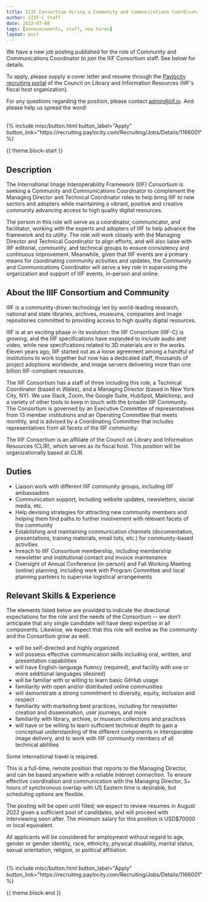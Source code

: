 ```yaml
---
title: IIIF Consortium Hiring a Community and Communications Coordinator
author: IIIF-C Staff
date: 2022-07-08
tags: [announcements, staff, new hires]
layout: post
---
```


We have a new job posting published for the role of Community and Communications Coordinator to join the IIIF Consortium staff. See below for details. 

To apply, please supply a cover letter and resume through the [Paylocity recruiting portal](https://recruiting.paylocity.com/Recruiting/Jobs/Details/1166001) of the Council on Library and Information Resources (IIIF's fiscal host organization).

For any questions regarding the position, please contact <admin@iiif.io>. And please help us spread the word!

<br>
<div class="columns is-centered">{% include misc/button.html button_label="Apply" button_link="https://recruiting.paylocity.com/Recruiting/Jobs/Details/1166001" %}</div>

{{ theme.block-start }}

## Description
The International Image Interoperability Framework  (IIIF) Consortium is seeking a Community and Communications Coordinator to complement the Managing Director and Technical Coordinator roles to help bring IIIF to new sectors and adopters while maintaining a vibrant, positive and creative community advancing access to high quality digital resources.

The person in this role will serve as a coordinator, communicator, and facilitator, working with the experts and adopters of IIIF to help advance the framework and its utility. The role will work closely with the Managing Director and Technical Coordinator to align efforts, and will also liaise with IIIF editorial, community, and technical groups to ensure consistency and continuous improvement. Meanwhile, given that IIIF events are a primary means for coordinating community activities and updates, the Community and Communications Coordinator will serve a key role in supervising the organization and support of IIIF events, in-person and online. 

## About the IIIF Consortium and Community

IIIF is a community-driven technology led by world-leading research, national and state libraries, archives, museums, companies and image repositories committed to providing access to high quality digital resources. 

IIIF is at an exciting phase in its evolution: the IIIF Consortium (IIIF-C) is growing, and the IIIF specifications have expanded to include audio and video, while new specifications related to 3D materials are in the works. Eleven years ago, IIIF started out as a loose agreement among a handful of institutions to work together but now has a dedicated staff, thousands of project adoptions worldwide, and image servers delivering more than one billion IIIF-compliant resources. 

The IIIF Consortium has a staff of three including this role, a Technical Coordinator (based in Wales), and a Managing Director (based in New York City, NY). We use Slack, Zoom, the Google Suite, HubSpot, Mailchimp, and a variety of other tools to keep in touch with the broader IIIF Community. The Consortium is governed by an Executive Committee of representatives from 13 member institutions and an Operating Committee that meets monthly, and is advised by a Coordinating Committee that includes representatives from all facets of the IIIF community. 

The IIIF Consortium is an affiliate of the Council on Library and Information Resources (CLIR), which serves as its fiscal host. This position will be organizationally based at CLIR.

## Duties

- Liaison work with different IIIF community groups, including IIIF ambassadors
- Communication support, including website updates, newsletters, social media, etc.
- Help devising strategies for attracting new community members and helping them find paths to further involvement with relevant facets of the community
- Establishing and maintaining communication channels (documentation, presentations, training materials, email lists, etc.) for community-based activities
- Inreach to IIIF Consortium membership, including membership newsletter and institutional contact and invoice maintenance
- Oversight of Annual Conference (in-person) and Fall Working Meeting (online) planning, including work with Program Committee and local planning partners to supervise logistical arrangements

## Relevant Skills & Experience

The elements listed below are provided to indicate the directional expectations for the role and the needs of the Consortium -- we don’t anticipate that any single candidate will have deep expertise in all components. Likewise, we expect that this role will evolve as the community and the Consortium grow as well.

- will be self-directed and highly organized
- will possess effective communication skills including oral, written, and presentation capabilities
- will have English-language fluency (required), and facility with one or more additional languages (desired)
- will be familiar with or willing to learn basic GitHub usage
- familiarity with open and/or distributed online communities
- will demonstrate a strong commitment to diversity, equity, inclusion and respect
- familiarity with marketing best practices, including for newsletter creation and dissemination, user journeys, and more
- familiarity with library, archive, or museum collections and practices
- will have or be willing to learn sufficient technical depth to gain a conceptual understanding of the different components in interoperable image delivery, and to work with IIIF community members of all technical abilities

Some international travel is required. 

This is a full-time, remote position that reports to the Managing Director, and can be based anywhere with a reliable Internet connection. To ensure effective coordination and communication with the Managing Director, 3+ hours of synchronous overlap with US Eastern time is desirable, but scheduling options are flexible.

The posting will be open until filled; we expect to review resumes in August 2022 given a sufficient pool of candidates, and will proceed with interviewing soon after. The minimum salary for this position is USD$70000 or local equivalent.

All applicants will be considered for employment without regard to age, gender or gender identity, race, ethnicity, physical disability, marital status, sexual orientation, religion, or political affiliation.

<br>
<div class="columns is-centered">{% include misc/button.html button_label="Apply" button_link="https://recruiting.paylocity.com/Recruiting/Jobs/Details/1166001" %}</div>

{{ theme.block-end }}